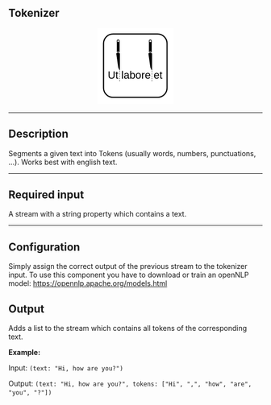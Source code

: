 <!--
  ~ Licensed to the Apache Software Foundation (ASF) under one or more
  ~ contributor license agreements.  See the NOTICE file distributed with
  ~ this work for additional information regarding copyright ownership.
  ~ The ASF licenses this file to You under the Apache License, Version 2.0
  ~ (the "License"); you may not use this file except in compliance with
  ~ the License.  You may obtain a copy of the License at
  ~
  ~    http://www.apache.org/licenses/LICENSE-2.0
  ~
  ~ Unless required by applicable law or agreed to in writing, software
  ~ distributed under the License is distributed on an "AS IS" BASIS,
  ~ WITHOUT WARRANTIES OR CONDITIONS OF ANY KIND, either express or implied.
  ~ See the License for the specific language governing permissions and
  ~ limitations under the License.
  ~
  -->

## Tokenizer

<p align="center"> 
    <img src="icon.png" width="150px;" class="pe-image-documentation"/>
</p>

***

## Description

Segments a given text into Tokens (usually words, numbers, punctuations, ...). Works best with english text.

***

## Required input

A stream with a string property which contains a text.

***

## Configuration

Simply assign the correct output of the previous stream to the tokenizer input.
To use this component you have to download or train an openNLP model:
https://opennlp.apache.org/models.html

## Output

Adds a list to the stream which contains all tokens of the corresponding text.

**Example:**

Input: `(text: "Hi, how are you?")`

Output: `(text: "Hi, how are you?", tokens: ["Hi", ",", "how", "are", "you", "?"])`
